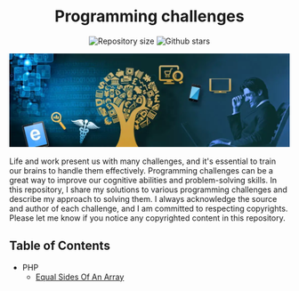 <h1 align="center">Programming challenges</h1>

<p align="center">
  <img alt="Repository size" src="https://img.shields.io/github/repo-size/faridhaghgooyan/programming-challenges?color=56BEB8">
  <img alt="Github stars" src="https://img.shields.io/github/stars/faridhaghgooyan/programming-challenges?color=56BEB8" />
</p>

<p align="center">
  <img alt="Programming challenges" src="./Banner-9-845x321.webp">
</p>

Life and work present us with many challenges, and it's essential to train our brains to handle them effectively. Programming challenges can be a great way to improve our cognitive abilities and problem-solving skills. In this repository, I share my solutions to various programming challenges and describe my approach to solving them. I always acknowledge the source and author of each challenge, and I am committed to respecting copyrights. Please let me know if you notice any copyrighted content in this repository.

## Table of Contents ##

- PHP
  - [Equal Sides Of An Array](https://github.com/faridhaghgooyan/programming-challenges/tree/main/php/equal-sides-of-an-array)
